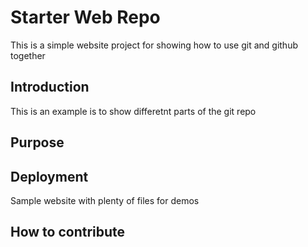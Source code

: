 # Starter Web Repo
This is a simple website project for showing how to use git and github together

## Introduction

This is an example is to show differetnt parts of the git repo

## Purpose

## Deployment

Sample website with plenty of files for demos
## How to contribute